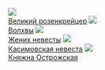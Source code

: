 ![](/books/prose_rus_classic/Всеволод%20Сергеевич%20Соловьев/Великий%20розенкрейцер.jpg)  
[Великий розенкрейцер](/books/prose_rus_classic/Всеволод%20Сергеевич%20Соловьев/Великий%20розенкрейцер)
![](/books/prose_rus_classic/Всеволод%20Сергеевич%20Соловьев/Волхвы.jpg)  
[Волхвы](/books/prose_rus_classic/Всеволод%20Сергеевич%20Соловьев/Волхвы)
![](/books/prose_rus_classic/Всеволод%20Сергеевич%20Соловьев/Жених%20невесты.jpg)  
[Жених невесты](/books/prose_rus_classic/Всеволод%20Сергеевич%20Соловьев/Жених%20невесты)
![](/books/prose_rus_classic/Всеволод%20Сергеевич%20Соловьев/Касимовская%20невеста.jpg)  
[Касимовская невеста](/books/prose_rus_classic/Всеволод%20Сергеевич%20Соловьев/Касимовская%20невеста)
![](/books/prose_rus_classic/Всеволод%20Сергеевич%20Соловьев/Княжна%20Острожская.jpg)  
[Княжна Острожская](/books/prose_rus_classic/Всеволод%20Сергеевич%20Соловьев/Княжна%20Острожская)